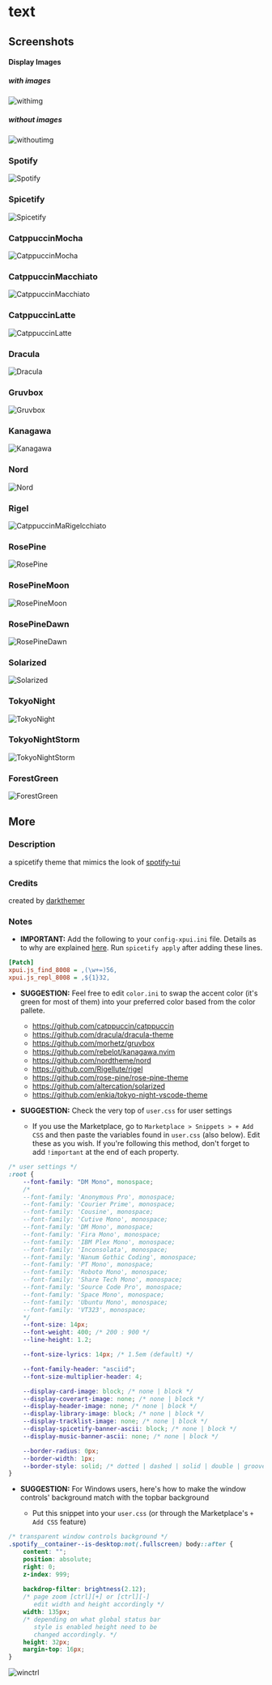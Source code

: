 # text

## Screenshots

#### Display Images

##### with images

![withimg](screenshots/withimg.png)

##### without images

![withoutimg](screenshots/withoutimg.png)

### Spotify

![Spotify](screenshots/Spotify.png)

### Spicetify

![Spicetify](screenshots/Spicetify.png)

### CatppuccinMocha

![CatppuccinMocha](screenshots/CatppuccinMocha.png)

### CatppuccinMacchiato

![CatppuccinMacchiato](screenshots/CatppuccinMacchiato.png)

### CatppuccinLatte

![CatppuccinLatte](screenshots/CatppuccinLatte.png)

### Dracula

![Dracula](screenshots/Dracula.png)

### Gruvbox

![Gruvbox](screenshots/Gruvbox.png)

### Kanagawa

![Kanagawa](screenshots/Kanagawa.png)

### Nord

![Nord](screenshots/Nord.png)

### Rigel

![CatppuccinMaRigelcchiato](screenshots/Rigel.png)

### RosePine

![RosePine](screenshots/RosePine.png)

### RosePineMoon

![RosePineMoon](screenshots/RosePineMoon.png)

### RosePineDawn

![RosePineDawn](screenshots/RosePineDawn.png)

### Solarized

![Solarized](screenshots/Solarized.png)

### TokyoNight

![TokyoNight](screenshots/TokyoNight.png)

### TokyoNightStorm

![TokyoNightStorm](screenshots/TokyoNightStorm.png)

### ForestGreen

![ForestGreen](screenshots/ForestGreen.png)

## More

### Description

a spicetify theme that mimics the look of [spotify-tui](https://github.com/Rigellute/spotify-tui)

### Credits

created by [darkthemer](https://github.com/darkthemer/)

### Notes

-   **IMPORTANT:** Add the following to your `config-xpui.ini` file. Details as to why are explained [here](https://github.com/JulienMaille/spicetify-dynamic-theme#important). Run `spicetify apply` after adding these lines.

```ini
[Patch]
xpui.js_find_8008 = ,(\w+=)56,
xpui.js_repl_8008 = ,${1}32,
```

-   **SUGGESTION:** Feel free to edit `color.ini` to swap the accent color (it's green for most of them) into your preferred color based from the color pallete.

    -   https://github.com/catppuccin/catppuccin
    -   https://github.com/dracula/dracula-theme
    -   https://github.com/morhetz/gruvbox
    -   https://github.com/rebelot/kanagawa.nvim
    -   https://github.com/nordtheme/nord
    -   https://github.com/Rigellute/rigel
    -   https://github.com/rose-pine/rose-pine-theme
    -   https://github.com/altercation/solarized
    -   https://github.com/enkia/tokyo-night-vscode-theme

-   **SUGGESTION:** Check the very top of `user.css` for user settings

    -   If you use the Marketplace, go to `Marketplace > Snippets > + Add CSS` and then paste the variables found in `user.css` (also below). Edit these as you wish. If you're following this method, don't forget to add `!important` at the end of each property.

```css
/* user settings */
:root {
    --font-family: "DM Mono", monospace;
    /*
    --font-family: 'Anonymous Pro', monospace;
    --font-family: 'Courier Prime', monospace;
    --font-family: 'Cousine', monospace;
    --font-family: 'Cutive Mono', monospace;
    --font-family: 'DM Mono', monospace;
    --font-family: 'Fira Mono', monospace;
    --font-family: 'IBM Plex Mono', monospace;
    --font-family: 'Inconsolata', monospace;
    --font-family: 'Nanum Gothic Coding', monospace;
    --font-family: 'PT Mono', monospace;
    --font-family: 'Roboto Mono', monospace;
    --font-family: 'Share Tech Mono', monospace;
    --font-family: 'Source Code Pro', monospace;
    --font-family: 'Space Mono', monospace;
    --font-family: 'Ubuntu Mono', monospace;
    --font-family: 'VT323', monospace;
    */
    --font-size: 14px;
    --font-weight: 400; /* 200 : 900 */
    --line-height: 1.2;

    --font-size-lyrics: 14px; /* 1.5em (default) */

    --font-family-header: "asciid";
    --font-size-multiplier-header: 4;

    --display-card-image: block; /* none | block */
    --display-coverart-image: none; /* none | block */
    --display-header-image: none; /* none | block */
    --display-library-image: block; /* none | block */
    --display-tracklist-image: none; /* none | block */
    --display-spicetify-banner-ascii: block; /* none | block */
    --display-music-banner-ascii: none; /* none | block */

    --border-radius: 0px;
    --border-width: 1px;
    --border-style: solid; /* dotted | dashed | solid | double | groove | ridge | inset | outset */
}
```

-   **SUGGESTION:** For Windows users, here's how to make the window controls' background match with the topbar background

    -   Put this snippet into your `user.css` (or through the Marketplace's `+ Add CSS` feature)

```css
/* transparent window controls background */
.spotify__container--is-desktop:not(.fullscreen) body::after {
    content: "";
    position: absolute;
    right: 0;
    z-index: 999;
    
    backdrop-filter: brightness(2.12);
    /* page zoom [ctrl][+] or [ctrl][-]
       edit width and height accordingly */
    width: 135px;
    /* depending on what global status bar
       style is enabled height need to be
       changed accordingly. */
    height: 32px;
    margin-top: 16px;
}
```

![winctrl](screenshots/winctrl.png)
